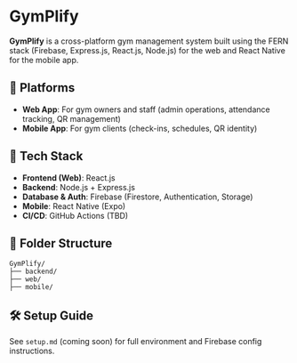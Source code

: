 # GymPlify

**GymPlify** is a cross-platform gym management system built using the FERN stack (Firebase, Express.js, React.js, Node.js) for the web and React Native for the mobile app.

## 📱 Platforms

- **Web App**: For gym owners and staff (admin operations, attendance tracking, QR management)
- **Mobile App**: For gym clients (check-ins, schedules, QR identity)

## 🔧 Tech Stack

- **Frontend (Web)**: React.js
- **Backend**: Node.js + Express.js
- **Database & Auth**: Firebase (Firestore, Authentication, Storage)
- **Mobile**: React Native (Expo)
- **CI/CD**: GitHub Actions (TBD)

## 📁 Folder Structure

```
GymPlify/
├── backend/
├── web/
├── mobile/
```

## 🛠 Setup Guide

See `setup.md` (coming soon) for full environment and Firebase config instructions.
